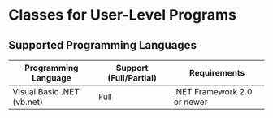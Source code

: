 # Classes for User-Level Programs

## Supported Programming Languages
| Programming Language         | Support (Full/Partial) | Requirements                |
|------------------------------|------------------------|-----------------------------|
| Visual Basic .NET (vb.net)   | Full                   | .NET Framework 2.0 or newer |
